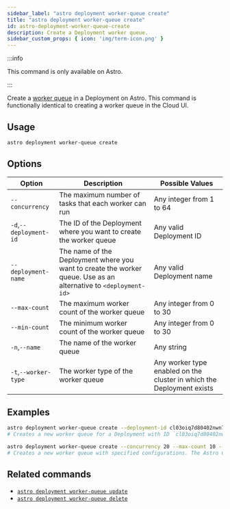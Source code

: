 ```yaml
---
sidebar_label: "astro deployment worker-queue create"
title: "astro deployment worker-queue create"
id: astro-deployment-worker-queue-create
description: Create a Deployment worker queue.
sidebar_custom_props: { icon: 'img/term-icon.png' }
---
```


:::info

This command is only available on Astro.

:::

Create a [worker queue](configure-worker-queues.md) in a Deployment on Astro. This command is functionally identical to creating a worker queue in the Cloud UI.

## Usage

```sh
astro deployment worker-queue create
```

## Options

| Option                         | Description                                                                            | Possible Values                                                                |
| ------------------------------ | -------------------------------------------------------------------------------------- | ------------------------------------------------------------------------------ |
| `--concurrency`           |     The maximum number of tasks that each worker can run                          | Any integer from 1 to 64 |
| `-d`,`--deployment-id`           |      The ID of the Deployment where you want to create the worker queue                           | Any valid Deployment ID |
| `--deployment-name` | The name of the Deployment where you want to create the worker queue. Use as an alternative to `<deployment-id>` | Any valid Deployment name                                            |
| `--max-count`                  |        The maximum worker count of the worker queue                                                          | Any integer from 0 to 30       |
| `--min-count`                  |        The minimum worker count of the worker queue                                                          | Any integer from 0 to 30       |
| `-n`,`--name`    | The name of the worker queue     |Any string |
| `-t`,`--worker-type`          | The worker type of the worker queue          | Any worker type enabled on the cluster in which the Deployment exists |


## Examples

```sh
astro deployment worker-queue create --deployment-id cl03oiq7d80402nwn7fsl3dmv
# Creates a new worker queue for a Deployment with ID `cl03oiq7d80402nwn7fsl3dmv`. The Astro CLI prompts you for configuration information.

astro deployment worker-queue create --concurrency 20 --max-count 10 --min-count 2 --name "My worker queue" --worker-type "m5d.8xlarge"
# Creates a new worker queue with specified configurations. The Astro CLI prompts you for Deployment information.
```

## Related commands

- [`astro deployment worker-queue update`](cli/astro-deployment-worker-queue-update.md)
- [`astro deployment worker-queue delete`](cli/astro-deployment-worker-queue-delete.md)